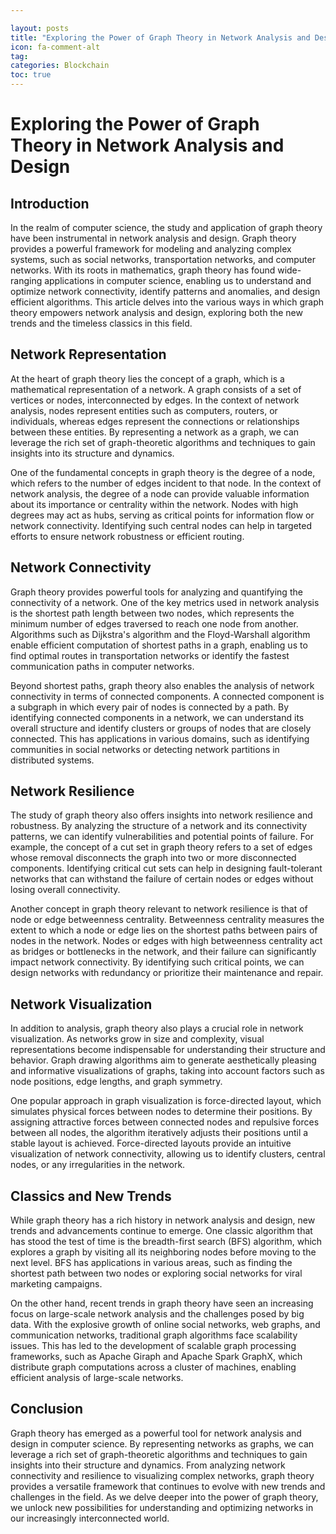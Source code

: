 ```yaml
---

layout: posts
title: "Exploring the Power of Graph Theory in Network Analysis and Design"
icon: fa-comment-alt
tag:      
categories: Blockchain
toc: true
---
```




# Exploring the Power of Graph Theory in Network Analysis and Design

## Introduction

In the realm of computer science, the study and application of graph theory have been instrumental in network analysis and design. Graph theory provides a powerful framework for modeling and analyzing complex systems, such as social networks, transportation networks, and computer networks. With its roots in mathematics, graph theory has found wide-ranging applications in computer science, enabling us to understand and optimize network connectivity, identify patterns and anomalies, and design efficient algorithms. This article delves into the various ways in which graph theory empowers network analysis and design, exploring both the new trends and the timeless classics in this field.

## Network Representation

At the heart of graph theory lies the concept of a graph, which is a mathematical representation of a network. A graph consists of a set of vertices or nodes, interconnected by edges. In the context of network analysis, nodes represent entities such as computers, routers, or individuals, whereas edges represent the connections or relationships between these entities. By representing a network as a graph, we can leverage the rich set of graph-theoretic algorithms and techniques to gain insights into its structure and dynamics.

One of the fundamental concepts in graph theory is the degree of a node, which refers to the number of edges incident to that node. In the context of network analysis, the degree of a node can provide valuable information about its importance or centrality within the network. Nodes with high degrees may act as hubs, serving as critical points for information flow or network connectivity. Identifying such central nodes can help in targeted efforts to ensure network robustness or efficient routing.

## Network Connectivity

Graph theory provides powerful tools for analyzing and quantifying the connectivity of a network. One of the key metrics used in network analysis is the shortest path length between two nodes, which represents the minimum number of edges traversed to reach one node from another. Algorithms such as Dijkstra's algorithm and the Floyd-Warshall algorithm enable efficient computation of shortest paths in a graph, enabling us to find optimal routes in transportation networks or identify the fastest communication paths in computer networks.

Beyond shortest paths, graph theory also enables the analysis of network connectivity in terms of connected components. A connected component is a subgraph in which every pair of nodes is connected by a path. By identifying connected components in a network, we can understand its overall structure and identify clusters or groups of nodes that are closely connected. This has applications in various domains, such as identifying communities in social networks or detecting network partitions in distributed systems.

## Network Resilience

The study of graph theory also offers insights into network resilience and robustness. By analyzing the structure of a network and its connectivity patterns, we can identify vulnerabilities and potential points of failure. For example, the concept of a cut set in graph theory refers to a set of edges whose removal disconnects the graph into two or more disconnected components. Identifying critical cut sets can help in designing fault-tolerant networks that can withstand the failure of certain nodes or edges without losing overall connectivity.

Another concept in graph theory relevant to network resilience is that of node or edge betweenness centrality. Betweenness centrality measures the extent to which a node or edge lies on the shortest paths between pairs of nodes in the network. Nodes or edges with high betweenness centrality act as bridges or bottlenecks in the network, and their failure can significantly impact network connectivity. By identifying such critical points, we can design networks with redundancy or prioritize their maintenance and repair.

## Network Visualization

In addition to analysis, graph theory also plays a crucial role in network visualization. As networks grow in size and complexity, visual representations become indispensable for understanding their structure and behavior. Graph drawing algorithms aim to generate aesthetically pleasing and informative visualizations of graphs, taking into account factors such as node positions, edge lengths, and graph symmetry.

One popular approach in graph visualization is force-directed layout, which simulates physical forces between nodes to determine their positions. By assigning attractive forces between connected nodes and repulsive forces between all nodes, the algorithm iteratively adjusts their positions until a stable layout is achieved. Force-directed layouts provide an intuitive visualization of network connectivity, allowing us to identify clusters, central nodes, or any irregularities in the network.

## Classics and New Trends

While graph theory has a rich history in network analysis and design, new trends and advancements continue to emerge. One classic algorithm that has stood the test of time is the breadth-first search (BFS) algorithm, which explores a graph by visiting all its neighboring nodes before moving to the next level. BFS has applications in various areas, such as finding the shortest path between two nodes or exploring social networks for viral marketing campaigns.

On the other hand, recent trends in graph theory have seen an increasing focus on large-scale network analysis and the challenges posed by big data. With the explosive growth of online social networks, web graphs, and communication networks, traditional graph algorithms face scalability issues. This has led to the development of scalable graph processing frameworks, such as Apache Giraph and Apache Spark GraphX, which distribute graph computations across a cluster of machines, enabling efficient analysis of large-scale networks.

## Conclusion

Graph theory has emerged as a powerful tool for network analysis and design in computer science. By representing networks as graphs, we can leverage a rich set of graph-theoretic algorithms and techniques to gain insights into their structure and dynamics. From analyzing network connectivity and resilience to visualizing complex networks, graph theory provides a versatile framework that continues to evolve with new trends and challenges in the field. As we delve deeper into the power of graph theory, we unlock new possibilities for understanding and optimizing networks in our increasingly interconnected world.
